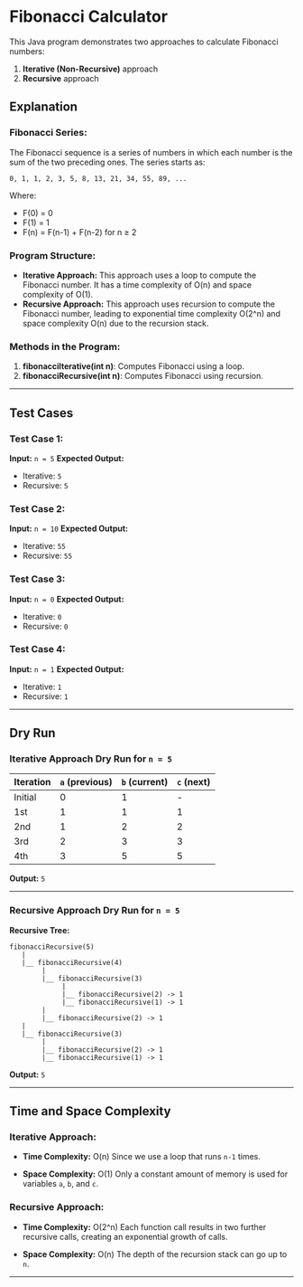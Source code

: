 
 # Fibonacci Calculator

 This Java program demonstrates two approaches to calculate Fibonacci numbers:
 1. **Iterative (Non-Recursive)** approach
 2. **Recursive** approach

 ## Explanation

 ### Fibonacci Series:
 The Fibonacci sequence is a series of numbers in which each number is the sum of the two preceding ones. The series starts as:
 ```
 0, 1, 1, 2, 3, 5, 8, 13, 21, 34, 55, 89, ...
 ```
 Where:
 - F(0) = 0
 - F(1) = 1
 - F(n) = F(n-1) + F(n-2) for n ≥ 2

 ### Program Structure:
 - **Iterative Approach:** This approach uses a loop to compute the Fibonacci number. It has a time complexity of O(n) and space complexity of O(1).
 - **Recursive Approach:** This approach uses recursion to compute the Fibonacci number, leading to exponential time complexity O(2^n) and space complexity O(n) due to the recursion stack.

 ### Methods in the Program:
 1. **fibonacciIterative(int n)**: Computes Fibonacci using a loop.
 2. **fibonacciRecursive(int n)**: Computes Fibonacci using recursion.

 ---

 ## Test Cases

 ### Test Case 1:
 **Input:** `n = 5`
 **Expected Output:**
 - Iterative: `5`
 - Recursive: `5`

 ### Test Case 2:
 **Input:** `n = 10`
 **Expected Output:**
 - Iterative: `55`
 - Recursive: `55`

 ### Test Case 3:
 **Input:** `n = 0`
 **Expected Output:**
 - Iterative: `0`
 - Recursive: `0`

 ### Test Case 4:
 **Input:** `n = 1`
 **Expected Output:**
 - Iterative: `1`
 - Recursive: `1`

 ---

 ## Dry Run

 ### Iterative Approach Dry Run for `n = 5`

 | Iteration | `a` (previous) | `b` (current) | `c` (next)  |
 |-----------|----------------|---------------|-------------|
 | Initial   | 0              | 1             | -           |
 | 1st       | 1              | 1             | 1           |
 | 2nd       | 1              | 2             | 2           |
 | 3rd       | 2              | 3             | 3           |
 | 4th       | 3              | 5             | 5           |

 **Output:** `5`

 ---

 ### Recursive Approach Dry Run for `n = 5`

 **Recursive Tree:**
 ```
 fibonacciRecursive(5)
    |
    |__ fibonacciRecursive(4)
         |
         |__ fibonacciRecursive(3)
              |
              |__ fibonacciRecursive(2) -> 1
              |__ fibonacciRecursive(1) -> 1
         |
         |__ fibonacciRecursive(2) -> 1
    |
    |__ fibonacciRecursive(3)
         |
         |__ fibonacciRecursive(2) -> 1
         |__ fibonacciRecursive(1) -> 1
 ```

 **Output:** `5`

 ---

 ## Time and Space Complexity

 ### Iterative Approach:
 - **Time Complexity:** O(n)
   Since we use a loop that runs `n-1` times.

 - **Space Complexity:** O(1)
   Only a constant amount of memory is used for variables `a`, `b`, and `c`.

 ### Recursive Approach:
 - **Time Complexity:** O(2^n)
   Each function call results in two further recursive calls, creating an exponential growth of calls.

 - **Space Complexity:** O(n)
   The depth of the recursion stack can go up to `n`.

 ---
